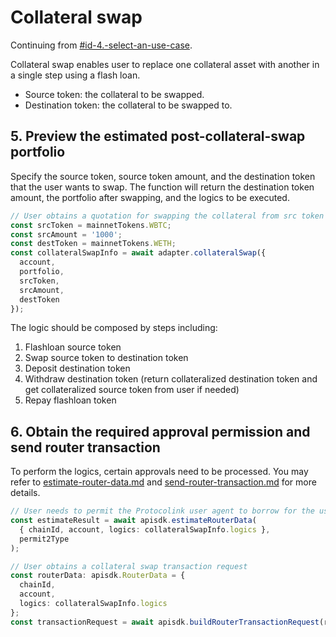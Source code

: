 # Collateral swap

Continuing from [#id-4.-select-an-use-case](./#id-4.-select-an-use-case "mention").

Collateral swap enables user to replace one collateral asset with another in a single step using a flash loan.

* Source token: the collateral to be swapped.
* Destination token: the collateral to be swapped to.

## 5. Preview the estimated post-collateral-swap portfolio

Specify the source token, source token amount, and the destination token that the user wants to swap. The function will return the destination token amount, the portfolio after swapping, and the logics to be executed.

```typescript
// User obtains a quotation for swapping the collateral from src token to dest token
const srcToken = mainnetTokens.WBTC;
const srcAmount = '1000';
const destToken = mainnetTokens.WETH;
const collateralSwapInfo = await adapter.collateralSwap({
  account,
  portfolio,
  srcToken,
  srcAmount,
  destToken
});
```

The logic should be composed by steps including:

1. Flashloan source token
2. Swap source token to destination token
3. Deposit destination token
4. Withdraw destination token (return collateralized destination token and get collateralized source token from user if needed)
5. Repay flashloan token

## 6. Obtain the required approval permission and send router transaction

To perform the logics, certain approvals need to be processed. You may refer to [estimate-router-data.md](../../protocolink-sdk/estimate-router-data.md "mention") and [send-router-transaction.md](../../protocolink-sdk/send-router-transaction.md "mention") for more details.

```typescript
// User needs to permit the Protocolink user agent to borrow for the user
const estimateResult = await apisdk.estimateRouterData(
  { chainId, account, logics: collateralSwapInfo.logics },
  permit2Type
);

// User obtains a collateral swap transaction request
const routerData: apisdk.RouterData = {
  chainId,
  account,
  logics: collateralSwapInfo.logics
};
const transactionRequest = await apisdk.buildRouterTransactionRequest(routerData);
```
